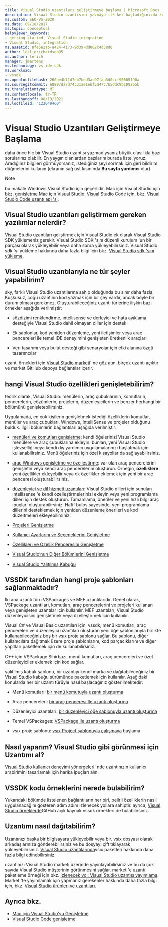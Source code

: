 ```yaml
---
title: Visual Studio uzantıları geliştirmeye başlama | Microsoft Docs
description: Visual Studio uzantısını yazmaya ilk kez başladığınızda kullanabileceğiniz bazı yaygın sorulardan bazıları hakkında bilgi edinin.
ms.custom: SEO-VS-2020
ms.date: 09/18/2017
ms.topic: conceptual
helpviewer_keywords:
- getting started, Visual Studio integration
- Visual Studio, integration
ms.assetid: 8fe5e2ab-a424-4173-9d39-dd082c4d58d0
author: leslierichardson95
ms.author: lerich
manager: jmartens
ms.technology: vs-ide-sdk
ms.workload:
- vssdk
ms.openlocfilehash: 260ae4b71d7eb7bed3ac97faa3d0ccf90665f90a
ms.sourcegitcommit: 68897da7d74c31ae1ebf5d47c7b5ddc9b108265b
ms.translationtype: MT
ms.contentlocale: tr-TR
ms.lasthandoff: 08/13/2021
ms.locfileid: "122049460"
---
```

# <a name="starting-to-develop-visual-studio-extensions"></a>Visual Studio Uzantıları Geliştirmeye Başlama

daha önce hiç bir Visual Studio uzantısı yazmadıysanız büyük olasılıkla bazı sorularınız olabilir. En yaygın olanlardan bazılarını burada listeliyoruz. Aradığınız bilgileri görmüyorsanız, istediğiniz şeyi sormak için geri bildirim düğmelerini kullanın (ekranın sağ üst kısmında **Bu sayfa yardımcı** olur).

> [!NOTE]
> bu makale Windows Visual Studio için geçerlidir. Mac için Visual Studio için bkz. [genişletme Mac için Visual Studio](/visualstudio/mac/extending-visual-studio-mac). Visual Studio Code için, bkz. [Visual Studio Code uzantı apı 'si](https://code.visualstudio.com/api).

## <a name="what-software-do-i-need-to-develop-visual-studio-extensions"></a>Visual Studio uzantıları geliştirmem gereken yazılımlar nelerdir?

Visual Studio uzantıları geliştirmek için Visual Studio ek olarak Visual Studio SDK yüklemeniz gerekir. Visual Studio SDK 'sını düzenli kurulum 'un bir parçası olarak yükleyebilir veya daha sonra yükleyebilirsiniz. Visual Studio sdk 'yı yükleme hakkında daha fazla bilgi için bkz. [Visual Studio sdk 'sını yükleme](../extensibility/installing-the-visual-studio-sdk.md).

## <a name="what-kinds-of-things-can-i-do-with-visual-studio-extensions"></a>Visual Studio uzantılarıyla ne tür şeyler yapabilirim?

sky, farklı Visual Studio uzantılarına sahip olduğunda bu sınır daha fazla. Kuşkusuz, çoğu uzantının kod yazmak için bir şey vardır, ancak böyle bir durum olması gerekmez. Oluşturabileceğiniz uzantı türlerine ilişkin bazı örnekler aşağıda verilmiştir:

- sözdizimi renklendirme, ıntellisense ve derleyici ve hata ayıklama desteğiyle Visual Studio dahil olmayan diller için destek

- Ek şablonlar, kod yeniden düzenleme, yeni iletişimler veya araç pencereleri ile temel IDE deneyimini genişleten üretkenlik araçları

- Veri tasarımı veya bulut desteği gibi senaryolar için etki alanına özgü tasarımcılar

uzantı örnekleri için [Visual Studio marketi](https://marketplace.visualstudio.com/vs)' ne göz atın. birçok uzantı açıktır ve market GitHub depoya bağlantılar içerir.

## <a name="which-visual-studio-features-can-i-extend"></a>hangi Visual Studio özellikleri genişletebilirim?

teorik olarak, Visual Studio: menülerin, araç çubuklarının, komutların, pencerelerin, çözümlerin, projelerin, düzenleyicilerin ve benzer herhangi bir bölümünü genişletebilirsiniz.

Uygulamada, en çok kişilerin genişletmek istediği özelliklerin komutlar, menüler ve araç çubukları, Windows, IntelliSense ve projeler olduğunu bulduk. İlgili bölümlerin bağlantıları aşağıda verilmiştir:

- [menüleri ve komutları genişletme](../extensibility/extending-menus-and-commands.md): kendi öğelerinizi Visual Studio menülere ve araç çubuklarına ekleyin. bunları, yeni Visual Studio işlevselliği veya kendi dış yardımcı uygulamalarınızı başlatmak için kullanabilirsiniz. Menü öğeleriniz için özel kısayollar da sağlayabilirsiniz.

- [araç Windows genişletme ve özelleştirme](../extensibility/extending-and-customizing-tool-windows.md): var olan araç pencerelerini genişletin veya kendi araç pencerelerini oluşturun. Örneğin, **özelliklere** yeni özellikler ekleyebilir veya ek özellikler eklemek için yeni bir araç penceresi oluşturabilirsiniz.

- [düzenleyici ve dil hizmeti uzantıları](../extensibility/editor-and-language-service-extensions.md): Visual Studio dilleri için sunulan ıntellisense 'e kendi özelleştirmelerinizi ekleyin veya yeni programlama dilleri için destek oluşturun. Tamamlama, öneriler ve yeni hızlı bilgi araç ipuçları oluşturabilirsiniz. Hafif bulbs sayesinde, yeni programlama dillerini desteklemek için yeniden düzenleme önerileri ve kod düzeltmeleri ekleyebilirsiniz.

- [Projeleri Genişletme](../extensibility/extending-projects.md)

- [Kullanıcı Ayarlarını ve Seçeneklerini Genişletme](../extensibility/extending-user-settings-and-options.md)

- [Özellikleri ve Özellik Penceresini Genişletme](../extensibility/extending-properties-and-the-property-window.md)

- [Visual Studio’nun Diğer Bölümlerini Genişletme](../extensibility/extending-other-parts-of-visual-studio.md)

- [Visual Studio Yalıtılmış Kabuğu](https://visualstudio.microsoft.com/vs/older-downloads/isolated-shell/)

## <a name="what-project-templates-are-provided-by-the-vssdk"></a><a name="BKMK_ProjectTemplate"></a> VSSDK tarafından hangi proje şablonları sağlanmaktadır?
 İki ana uzantı türü VSPackages ve MEF uzantılarıdır. Genel olarak, VSPackage uzantıları, komutları, araç pencerelerini ve projeleri kullanan veya genişleten uzantılar için kullanılır. MEF uzantıları, Visual Studio düzenleyicisini genişletmek veya özelleştirmek için kullanılır.

 Visual C# ve Visual Basic uzantıları için, vssdk, menü komutları, araç pencereleri ve düzenleyici uzantıları oluşturan yeni öğe şablonlarıyla birlikte kullanabileceğiniz boş bir vsıx proje şablonu sağlar. Bu şablonu, diğer kullanıcılara dağıtmak üzere proje şablonlarını, kod parçacıklarını ve diğer yapıtları paketlemek için de kullanabilirsiniz.

 C++ için VSPackage Sihirbazı, menü komutları, araç pencereleri ve özel düzenleyiciler eklemek için kod sağlar.

 yalıtılmış kabuk şablonu, bir uzantıyı kendi marka ve dağıtabileceğiniz bir Visual Studio kabuğu sürümünde paketlemek için kullanılır. Aşağıdaki konularda her bir uzantı türüyle nasıl başlacağınız gösterilmektedir:

- Menü komutları: [bir menü komutuyla uzantı oluşturma](../extensibility/creating-an-extension-with-a-menu-command.md)

- Araç pencereleri: [bir araç penceresi Ile uzantı oluşturma](../extensibility/creating-an-extension-with-a-tool-window.md)

- Düzenleyici uzantıları: [bir düzenleyici öğe şablonuyla uzantı oluşturma](../extensibility/creating-an-extension-with-an-editor-item-template.md)

- Temel VSPackages: [VSPackage Ile uzantı oluşturma](../extensibility/creating-an-extension-with-a-vspackage.md)

- vsıx proje şablonu: [vsıx Project şablonuyla çalışmaya](../extensibility/getting-started-with-the-vsix-project-template.md) başlama

## <a name="how-do-i-get-my-extension-to-look-like-visual-studio"></a>Nasıl yaparım? Visual Studio gibi görünmesi için Uzantımı al?
 [Visual Studio kullanıcı deneyimi yönergeleri](../extensibility/ux-guidelines/visual-studio-user-experience-guidelines.md)' nde uzantınızın kullanıcı arabirimini tasarlamak için harika ipuçları alın.

## <a name="where-can-i-find-examples-of-vssdk-code"></a>VSSDK kodu örneklerini nerede bulabilirim?
 Yukarıdaki bölümde listelenen bağlantıların her biri, belirli özelliklerin nasıl uygulanacağını gösteren adım adım izlenecek yollara sahiptir. ayrıca, [Visual Studio örneklerde](https://github.com/Microsoft/VSSDK-Extensibility-Samples)GitHub açık kaynak vssdk örnekleri de bulabilirsiniz.

## <a name="how-can-i-distribute-my-extension"></a>Uzantımı nasıl dağıtabilirim?
 Uzantınızı başka bir bilgisayara yükleyebilir veya bir. vsix dosyası olarak arkadaşlarınıza gönderebilirsiniz ve bu dosyayı çift tıklayarak yükleyebilirsiniz. [Visual Studio uzantılarında](../extensibility/shipping-visual-studio-extensions.md)vsıx paketleri hakkında daha fazla bilgi edinebilirsiniz.

 uzantınızı Visual Studio marketi üzerinde yayınlayabilirsiniz ve bu da çok sayıda Visual Studio müşterinin görünmesini sağlar. market 'e uzantı paketleme örneği için bkz. [izlenecek yol: Visual Studio uzantısı yayımlama](../extensibility/walkthrough-publishing-a-visual-studio-extension.md). Market 'te yayımlamak için yapmanız gerekenler hakkında daha fazla bilgi için, bkz. [Visual Studio ürünleri ve uzantıları](/azure/devops/extend/overview?view=vsts&preserve-view=true).

## <a name="see-also"></a>Ayrıca bkz.

- [Mac için Visual Studio’yu Genişletme](/visualstudio/mac/extending-visual-studio-mac)
- [Visual Studio Code genişletme](https://code.visualstudio.com/api)